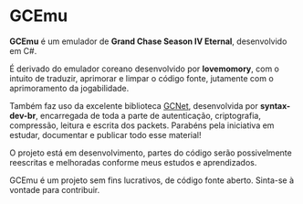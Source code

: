 GCEmu
========

**GCEmu** é um emulador de **Grand Chase Season IV Eternal**, desenvolvido em C#.

É derivado do emulador coreano desenvolvido por **lovemomory**, com o intuito de 
traduzir, aprimorar e limpar o código fonte, jutamente com o aprimoramento
da jogabilidade.

Também faz uso da excelente biblioteca [GCNet](https://github.com/syntax-dev-br/GCNet), desenvolvida por **syntax-dev-br**,
encarregada de toda a parte de autenticação, criptografia, compressão, leitura
e escrita dos packets. Parabéns pela iniciativa em estudar, documentar e
publicar todo esse material!

O projeto está em desenvolvimento, partes do código serão possivelmente
reescritas e melhoradas conforme meus estudos e aprendizados.

GCEmu é um projeto sem fins lucrativos, de código fonte aberto. Sinta-se
à vontade para contribuir.

